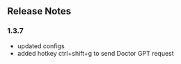 ## Release Notes

### 1.3.7

- updated configs
- added hotkey ctrl+shift+g to send Doctor GPT request
